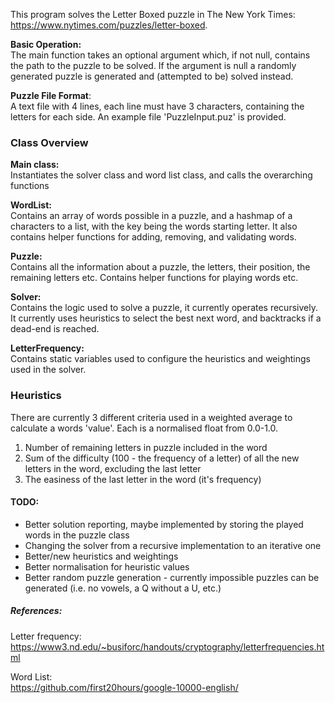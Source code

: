 This program solves the Letter Boxed puzzle in The New York Times: https://www.nytimes.com/puzzles/letter-boxed.

**Basic Operation:** \
The main function takes an optional argument which, if not null, contains the path to the puzzle to be solved.
If the argument is null a randomly generated puzzle is generated and (attempted to be) solved instead.

**Puzzle File Format**: \
A text file with 4 lines, each line must have 3 characters, containing the letters for each side.
An example file 'PuzzleInput.puz' is provided.

### Class Overview
**Main class:** \
Instantiates the solver class and word list class, and calls the overarching functions

**WordList:** \
Contains an array of words possible in a puzzle, and a hashmap of a characters to a list, with the key being the words starting letter.
It also contains helper functions for adding, removing, and validating words.

**Puzzle:** \
Contains all the information about a puzzle, the letters, their position, the remaining letters etc.
Contains helper functions for playing words etc.

**Solver:** \
Contains the logic used to solve a puzzle, it currently operates recursively.
It currently uses heuristics to select the best next word, and backtracks if a dead-end is reached.

**LetterFrequency:** \
Contains static variables used to configure the heuristics and weightings used in the solver.

### Heuristics
There are currently 3 different criteria used in a weighted average to calculate a words 'value'.
Each is a normalised float from 0.0-1.0.
1) Number of remaining letters in puzzle included in the word
2) Sum of the difficulty (100 - the frequency of a letter) of all the new letters in the word, excluding the last letter
3) The easiness of the last letter in the word (it's frequency)

#### TODO:
- Better solution reporting, maybe implemented by storing the played words in the puzzle class
- Changing the solver from a recursive implementation to an iterative one
- Better/new heuristics and weightings
- Better normalisation for heuristic values
- Better random puzzle generation - currently impossible puzzles can be generated (i.e. no vowels, a Q without a U, etc.)

##### References:
Letter frequency: \
https://www3.nd.edu/~busiforc/handouts/cryptography/letterfrequencies.html

Word List: \
https://github.com/first20hours/google-10000-english/